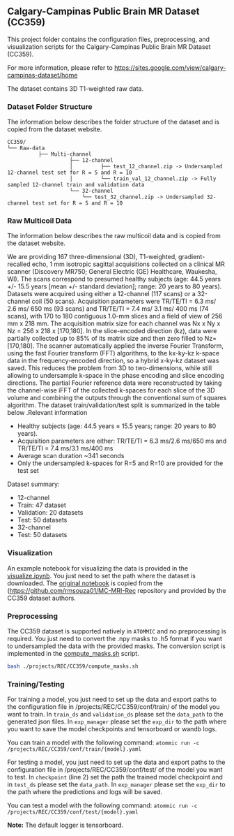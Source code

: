 ## **Calgary-Campinas Public Brain MR Dataset (CC359)**

This project folder contains the configuration files, preprocessing, and visualization scripts for the
Calgary-Campinas Public Brain MR Dataset (CC359).

For more information, please refer to https://sites.google.com/view/calgary-campinas-dataset/home

The dataset contains 3D T1-weighted raw data.

### Dataset Folder Structure
The information below describes the folder structure of the dataset and is copied from the dataset website.

```console
CC359/
└── Raw-data
          ├── Multi-channel
                    ├── 12-channel
                    │         ├── test_12_channel.zip -> Undersampled 12-channel test set for R = 5 and R = 10
                    │         └── train_val_12_channel.zip -> Fully sampled 12-channel train and validation data
                    └── 32-channel
                        └── test_32_channel.zip -> Undersampled 32-channel test set for R = 5 and R = 10
```

### Raw Multicoil Data
The information below describes the raw multicoil data and is copied from the dataset website.

We are providing 167 three-dimensional (3D), T1-weighted, gradient-recalled echo, 1 mm isotropic sagittal acquisitions
collected on a clinical MR scanner (Discovery MR750; General Electric (GE) Healthcare, Waukesha, WI). The scans
correspond to presumed healthy subjects (age: 44.5 years +/- 15.5 years [mean +/- standard deviation]; range: 20 years
to 80 years). Datasets were acquired using either a 12-channel (117 scans) or a 32-channel coil (50 scans).
Acquisition parameters were TR/TE/TI = 6.3 ms/ 2.6 ms/ 650 ms (93 scans) and TR/TE/TI = 7.4 ms/ 3.1 ms/ 400 ms
(74 scans), with 170 to 180 contiguous 1.0-mm slices and a field of view of 256 mm x 218 mm. The acquisition matrix
size for each channel was Nx x Ny x Nz = 256 x 218 x [170,180]. In the slice-encoded direction (kz), data were
partially collected up to 85% of its matrix size and then zero filled to Nz= [170,180]. The scanner automatically
applied the inverse Fourier Transform, using the fast Fourier transform (FFT) algorithms, to the kx-ky-kz k-space data
in the frequency-encoded direction, so a hybrid x-ky-kz dataset was saved. This reduces the problem from 3D to
two-dimensions, while still allowing to undersample k-space in the phase encoding and slice encoding directions. The
partial Fourier reference data were reconstructed by taking the channel-wise iFFT of the collected k-spaces for each
slice of the 3D volume and combining the outputs through the conventional sum of squares algorithm. The dataset
train/validation/test split is summarized in the table below .Relevant information

- Healthy subjects (age: 44.5 years ± 15.5 years; range: 20 years to 80 years).
- Acquisition parameters are either: TR/TE/TI = 6.3 ms/2.6 ms/650 ms and TR/TE/TI = 7.4 ms/3.1 ms/400 ms
- Average scan duration ~341 seconds
- Only the undersampled k-spaces for R=5 and R=10 are provided for the test set

Dataset summary:
- 12-channel
 - Train: 47 dataset
 - Validation: 20 datasets
 - Test: 50 datasets
- 32-channel
 - Test: 50 datasets

### **Visualization**
An example notebook for visualizing the data is provided in the
[visualize.ipynb](visualize.ipynb). You just need to set the path where the
dataset is downloaded. The
[original notebook](https://github.com/rmsouza01/MC-MRI-Rec/blob/master/JNotebooks/getting-started/getting_started.ipynb)
is copied from the (https://github.com/rmsouza01/MC-MRI-Rec repository and provided by the CC359 dataset authors.

### **Preprocessing**
The CC359 dataset is supported natively in ``ATOMMIC`` and no preprocessing is required. You just need to convert the
.npy masks to .h5 format if you want to undersampled the data with the provided masks. The conversion script is
implemented in the [compute_masks.sh](compute_masks.sh) script.

```bash
bash ./projects/REC/CC359/compute_masks.sh
```

### **Training/Testing**
For training a model, you just need to set up the data and export paths to the configuration file in
/projects/REC/CC359/conf/train/ of the model you want to train. In `train_ds` and
`validation_ds` please set the `data_path` to the generated json files. In `exp_manager` please set the `exp_dir` to
the path where you want to save the model checkpoints and tensorboard or wandb logs.

You can train a model with the following command:
`atommic run -c /projects/REC/CC359/conf/train/{model}.yaml`

For testing a model, you just need to set up the data and export paths to the configuration file in
/projects/REC/CC359/conf/test/ of the model you want to test. In `checkpoint`
(line 2) set the path the trained model checkpoint and in `test_ds` please set the `data_path`. In `exp_manager` please
set the `exp_dir` to the path where the predictions and logs will be saved.

You can test a model with the following command:
`atommic run -c /projects/REC/CC359/conf/test/{model}.yaml`

**Note:** The default logger is tensorboard.
